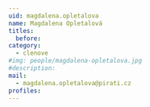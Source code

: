 ```yaml
---
uid: magdalena.opletalova
name: Magdalena Opletalová
titles:
  before: 
category:  
  - clenove
#img: people/magdalena-opletalova.jpg 
#description: 
mail: 
  - magdalena.opletalova@pirati.cz
profiles:
---
```

